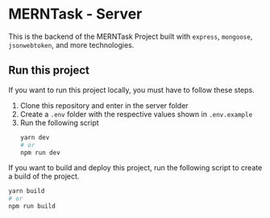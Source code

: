 # MERNTask - Server

This is the backend of the MERNTask Project built with `express`, `mongoose`, `jsonwebtoken`, and more technologies.

## Run this project

If you want to run this project locally, you must have to follow these steps.

1. Clone this repository and enter in the server folder
2. Create a `.env` folder with the respective values shown in `.env.example`
3. Run the following script
   ```sh
   yarn dev
   # or
   npm run dev
   ```

If you want to build and deploy this project, run the following script to create a build of the project.

```sh
yarn build
# or
npm run build
```
